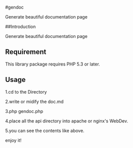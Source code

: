 #gendoc

Generate beautiful documentation page


##Introduction

Generate beautiful documentation page




Requirement
-----------

This library package requires 	PHP 5.3 or later.



Usage
-----

1.cd to the Directory

2.write or midify the doc.md

3.php gendoc.php

4.place all the api directory into apache or nginx's WebDev.

5.you can see the contents like above.

enjoy it!